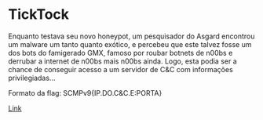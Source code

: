 # TickTock

Enquanto testava seu novo honeypot, um pesquisador do Asgard encontrou um malware um tanto quanto exótico, e percebeu que este talvez fosse um dos bots do famigerado GMX, famoso por roubar botnets de n00bs e derrubar a internet de n00bs mais n00bs ainda. Logo, esta podia ser a chance de conseguir acesso a um servidor de C&C com informações privilegiadas...

Formato da flag: SCMPv9{IP.DO.C&C.E:PORTA}

[Link](https://cloud.ufscar.br:8080/v1/AUTH_c93b694078064b4f81afd2266a502511/challs.secompctf/d52e64899ca51ae2a04643f479cd8292.tar.gz)
